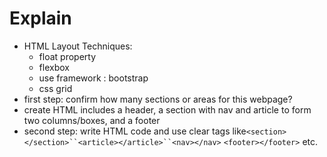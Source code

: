 # Explain
* HTML Layout Techniques:
  - float property
  - flexbox
  - use framework : bootstrap
  - css grid
* first step: confirm how many sections or areas for this webpage?
* create HTML includes a header, a section with nav and article to form two columns/boxes, and a footer
* second step: write HTML code and use clear tags like`<section></section>``<article></article>``<nav></nav>`
`<footer></footer>` etc.
